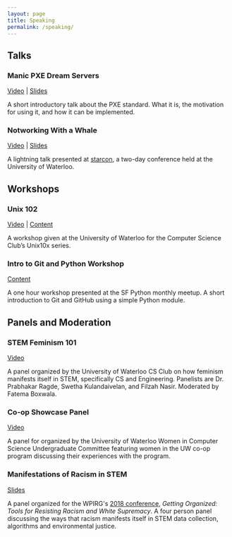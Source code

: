 ```yaml
---
layout: page
title: Speaking
permalink: /speaking/
---
```


## Talks

### Manic PXE Dream Servers
[Video](http://mirror.csclub.uwaterloo.ca/csclub/fatema-manic-pxe-dream-servers.mp4) | [Slides](https://docs.google.com/presentation/d/1z_NwFExADO8DP73KSdp6PBh3pSSUixP6I-ZrC3hrnvQ/edit?usp=sharing)

A short introductory talk about the PXE standard. What it is, the motivation
for using it, and how it can be implemented.


### Notworking With a Whale
[Video](https://starcon.io) | [Slides](https://docs.google.com/presentation/d/1-ofnItCye4llYRnV6CoqptYxpwMmqU0KOeZFzKzT9Ds/edit?usp=sharing)

A lightning talk presented at [starcon](https://starcon.io), a two-day conference held 
at the University of Waterloo. 

## Workshops

### Unix 102
[Video](http://mirror.csclub.uwaterloo.ca/csclub/unix102-s17.mp4) | [Content](http://csclub.uwaterloo.ca/~fhboxwal/unix102/)

A workshop given at the University of Waterloo for the Computer Science
Club’s Unix10x series.

### Intro to Git and Python Workshop
[Content](https://github.com/fboxwala/intro-git-py-workshop)

A one hour workshop presented at the SF Python monthly meetup. A short introduction to Git and GitHub using a simple
Python module. 

## Panels and Moderation

### STEM Feminism 101
[Video](http://csclub.uwaterloo.ca/media/Feminism%20in%20STEM%20-%20a%20101%20Panel)

A panel organized by the University of Waterloo CS Club on how feminism manifests itself in STEM, specifically CS and Engineering.
Panelists are Dr. Prabhakar Ragde, Swetha Kulandaivelan, and Filzah Nasir. Moderated by Fatema Boxwala. 

### Co-op Showcase Panel
[Video](http://wics.uwaterloo.ca/2016/01/coop-video-2016/)

A panel for organized by the University of Waterloo Women in Computer Science
Undergraduate Committee featuring women in the UW co-op program discussing
their experiences with the program.

### Manifestations of Racism in STEM
[Slides](https://docs.google.com/presentation/d/1KtPnNZ73Lj7yAqOMl_8M--MkFsgbJUjP3nGHmaWQHGc/edit?usp=sharing)

A panel organized for the WPIRG's [2018 conference](http://wpirg.org/gettinorganizedconference/), _Getting Organized:
Tools for Resisting Racism and White Supremacy_. A four person panel discussing the ways that racism manifests itself
in STEM data collection, algorithms and environmental justice.
